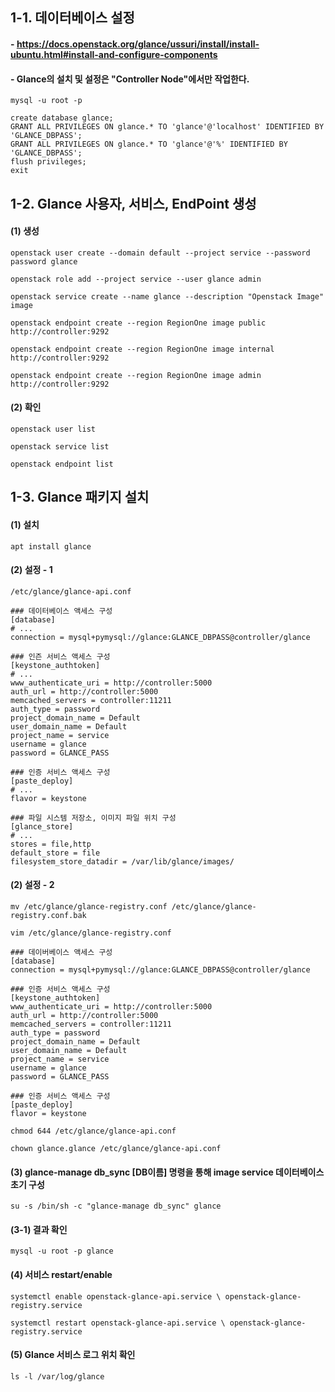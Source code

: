 ## 1-1. 데이터베이스 설정

#### - https://docs.openstack.org/glance/ussuri/install/install-ubuntu.html#install-and-configure-components

#### - Glance의 설치 및 설정은 "Controller Node"에서만 작업한다.
```
mysql -u root -p
```
```
create database glance;
GRANT ALL PRIVILEGES ON glance.* TO 'glance'@'localhost' IDENTIFIED BY 'GLANCE_DBPASS';
GRANT ALL PRIVILEGES ON glance.* TO 'glance'@'%' IDENTIFIED BY 'GLANCE_DBPASS';
flush privileges;
exit
```

## 1-2. Glance 사용자, 서비스, EndPoint 생성

#### (1) 생성
```
openstack user create --domain default --project service --password password glance

openstack role add --project service --user glance admin

openstack service create --name glance --description "Openstack Image" image

openstack endpoint create --region RegionOne image public http://controller:9292

openstack endpoint create --region RegionOne image internal http://controller:9292

openstack endpoint create --region RegionOne image admin http://controller:9292
```

#### (2) 확인
```
openstack user list

openstack service list

openstack endpoint list
```

## 1-3. Glance 패키지 설치

#### (1) 설치
```
apt install glance
```

#### (2) 설정 - 1
```
/etc/glance/glance-api.conf 

### 데이터베이스 액세스 구성
[database]
# ...
connection = mysql+pymysql://glance:GLANCE_DBPASS@controller/glance

### 인즌 서비스 액세스 구성
[keystone_authtoken]
# ...
www_authenticate_uri = http://controller:5000
auth_url = http://controller:5000
memcached_servers = controller:11211
auth_type = password
project_domain_name = Default
user_domain_name = Default
project_name = service
username = glance
password = GLANCE_PASS

### 인증 서비스 액세스 구성
[paste_deploy]
# ...
flavor = keystone

### 파일 시스템 저장소, 이미지 파일 위치 구성
[glance_store]
# ...
stores = file,http
default_store = file
filesystem_store_datadir = /var/lib/glance/images/
```

#### (2) 설정 - 2
```
mv /etc/glance/glance-registry.conf /etc/glance/glance-registry.conf.bak

vim /etc/glance/glance-registry.conf 

### 데이버베이스 액세스 구성 
[database] 
connection = mysql+pymysql://glance:GLANCE_DBPASS@controller/glance

### 인증 서비스 액세스 구성
[keystone_authtoken] 
www_authenticate_uri = http://controller:5000 
auth_url = http://controller:5000 
memcached_servers = controller:11211 
auth_type = password 
project_domain_name = Default 
user_domain_name = Default 
project_name = service 
username = glance 
password = GLANCE_PASS

### 인증 서비스 액세스 구성
[paste_deploy]  
flavor = keystone
```

```
chmod 644 /etc/glance/glance-api.conf

chown glance.glance /etc/glance/glance-api.conf
```


#### (3) glance-manage db_sync [DB이름] 명령을 통해 image service 데이터베이스 초기 구성
```
su -s /bin/sh -c "glance-manage db_sync" glance
```

#### (3-1) 결과 확인
```
mysql -u root -p glance
```

#### (4) 서비스 restart/enable
```
systemctl enable openstack-glance-api.service \ openstack-glance-registry.service

systemctl restart openstack-glance-api.service \ openstack-glance-registry.service
```

#### (5) Glance 서비스 로그 위치 확인
```
ls -l /var/log/glance
```